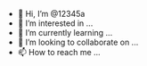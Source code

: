 - 👋 Hi, I’m @12345a
- 👀 I’m interested in ...
- 🌱 I’m currently learning ...
- 💞️ I’m looking to collaborate on ...
- 📫 How to reach me ...

<!---
12345a/12345a is a ✨ special ✨ repository because its `README.md` (this file) appears on your GitHub profile.
You can click the Preview link to take a look at your changes.
--->
